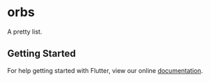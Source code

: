 # orbs

A pretty list.

## Getting Started

For help getting started with Flutter, view our online
[documentation](https://flutter.io/).
